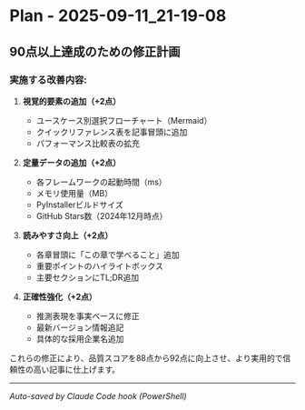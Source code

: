 ﻿# Plan - 2025-09-11_21-19-08

## 90点以上達成のための修正計画

### 実施する改善内容:

1. **視覚的要素の追加（+2点）**
   - ユースケース別選択フローチャート（Mermaid）
   - クイックリファレンス表を記事冒頭に追加
   - パフォーマンス比較表の拡充

2. **定量データの追加（+2点）**
   - 各フレームワークの起動時間（ms）
   - メモリ使用量（MB）
   - PyInstallerビルドサイズ
   - GitHub Stars数（2024年12月時点）

3. **読みやすさ向上（+2点）**
   - 各章冒頭に「この章で学べること」追加
   - 重要ポイントのハイライトボックス
   - 主要セクションにTL;DR追加

4. **正確性強化（+2点）**
   - 推測表現を事実ベースに修正
   - 最新バージョン情報追記
   - 具体的な採用企業名追加

これらの修正により、品質スコアを88点から92点に向上させ、より実用的で信頼性の高い記事に仕上げます。

---
*Auto-saved by Claude Code hook (PowerShell)*
